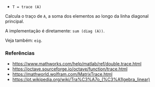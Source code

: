 * `T = trace (A)`

Calcula o traço de `A`, a soma dos elementos ao longo da linha diagonal principal.

A implementação é diretamente: `sum (diag (A))`.

Veja também: `eig`.

### Referências

* https://www.mathworks.com/help/matlab/ref/double.trace.html
* https://octave.sourceforge.io/octave/function/trace.html
* https://mathworld.wolfram.com/MatrixTrace.html
* https://pt.wikipedia.org/wiki/Tra%C3%A7o_(%C3%A1lgebra_linear)
